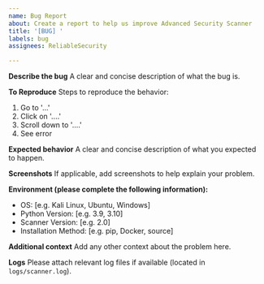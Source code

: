 ```yaml
---
name: Bug Report
about: Create a report to help us improve Advanced Security Scanner
title: '[BUG] '
labels: bug
assignees: ReliableSecurity

---
```


**Describe the bug**
A clear and concise description of what the bug is.

**To Reproduce**
Steps to reproduce the behavior:
1. Go to '...'
2. Click on '....'
3. Scroll down to '....'
4. See error

**Expected behavior**
A clear and concise description of what you expected to happen.

**Screenshots**
If applicable, add screenshots to help explain your problem.

**Environment (please complete the following information):**
 - OS: [e.g. Kali Linux, Ubuntu, Windows]
 - Python Version: [e.g. 3.9, 3.10]
 - Scanner Version: [e.g. 2.0]
 - Installation Method: [e.g. pip, Docker, source]

**Additional context**
Add any other context about the problem here.

**Logs**
Please attach relevant log files if available (located in `logs/scanner.log`).